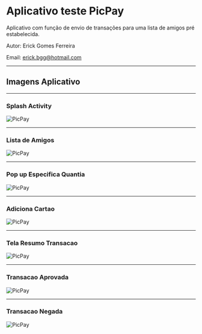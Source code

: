 # Aplicativo teste PicPay

Aplicativo com função de envio de transações para uma lista de amigos pré estabelecida.

Autor: Erick Gomes Ferreira

Email: erick.bgg@hotmail.com

-----
## Imagens Aplicativo
-----
### Splash Activity

![PicPay](https://raw.githubusercontent.com/Erickbgg/trabalhe-conosco-mobile-dev/master/Splash.png)

-----
### Lista de Amigos

![PicPay](https://github.com/Erickbgg/trabalhe-conosco-mobile-dev/blob/master/Lista%20de%20Amigos.png)

-----
### Pop up Especifica Quantia

![PicPay](https://github.com/Erickbgg/trabalhe-conosco-mobile-dev/blob/master/Pop%20up%20especifica%20quantia.png)

-----
### Adiciona Cartao

![PicPay](https://github.com/Erickbgg/trabalhe-conosco-mobile-dev/blob/master/Tela%20adiciona%20cartao.png)

-----
### Tela Resumo Transacao

![PicPay](https://github.com/Erickbgg/trabalhe-conosco-mobile-dev/blob/master/Tela%20Resumo.png)

-----
### Transacao Aprovada

![PicPay](https://github.com/Erickbgg/trabalhe-conosco-mobile-dev/blob/master/Transacao%20aprovada.png)

-----
### Transacao Negada

![PicPay](https://github.com/Erickbgg/trabalhe-conosco-mobile-dev/blob/master/Transacao%20negada.png)
